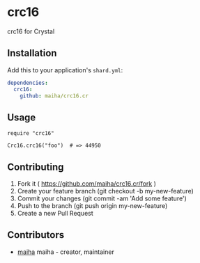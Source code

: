 # crc16

crc16 for Crystal

## Installation


Add this to your application's `shard.yml`:

```yaml
dependencies:
  crc16:
    github: maiha/crc16.cr
```

## Usage


```crystal
require "crc16"

Crc16.crc16("foo")  # => 44950
```

## Contributing

1. Fork it ( https://github.com/maiha/crc16.cr/fork )
2. Create your feature branch (git checkout -b my-new-feature)
3. Commit your changes (git commit -am 'Add some feature')
4. Push to the branch (git push origin my-new-feature)
5. Create a new Pull Request

## Contributors

- [maiha](https://github.com/maiha) maiha - creator, maintainer
